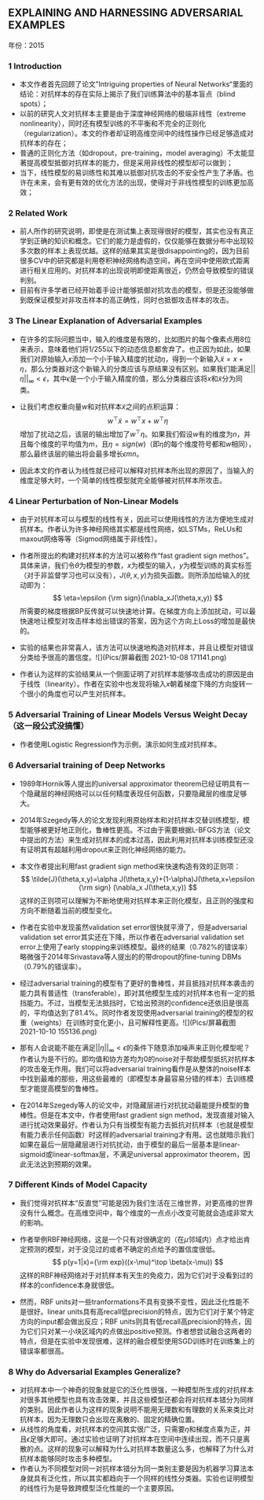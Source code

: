 ## EXPLAINING AND HARNESSING ADVERSARIAL EXAMPLES

年份：2015

### 1 Introduction

- 本文作者首先回顾了论文”Intriguing properties of Neural Networks“里面的结论：对抗样本的存在实际上揭示了我们训练算法中的基本盲点（blind spots）；
- 以前的研究人文对抗样本主要是由于深度神经网络的极端非线性（extreme nonlinearity），同时还有模型训练的不平衡和不完全的正则化（regularization）。本文的作者却证明高维空间中的线性操作已经足够造成对抗样本的存在；
- 普通的正则化方法（如dropout，pre-training，model averaging）不太能显著提高模型抵御对抗样本的能力，但是采用非线性的模型却可以做到；
- 当下，线性模型的易训练性和其难以抵御对抗攻击的不安全性产生了矛盾。也许在未来，会有更有效的优化方法的出现，使得对于非线性模型的训练更加高效；

### 2 Related Work

- 前人所作的研究说明，即使是在测试集上表现得很好的模型，其实也没有真正学到正确的知识和概念。它们的能力是虚假的，仅仅能够在数据分布中出现较多次数的样本上表现优越。这样的结果其实是很disappointing的，因为目前很多CV中的研究都是利用卷积神经网络构造空间，再在空间中使用欧式距离进行相关应用的。对抗样本的出现说明即使距离很近，仍然会导致模型的错误判别。
- 目前有许多学者已经开始着手设计能够抵御对抗攻击的模型，但是还没能够做到既保证模型对非攻击样本的高正确性，同时也抵御攻击样本的攻击。

### 3 The Linear Explanation of Adversarial Examples

- 在许多的实际问题当中，输入的维度是有限的，比如图片的每个像素点用8位来表示，意味着他们将1/255以下的动态信息都舍弃了。也正因为如此，如果我们对原始输入$x$添加一个小于输入精度的扰动$\eta$，得到一个新输入$\tilde{x}=x+\eta$，那么分类器对这个新输入的分类应该与原结果没有区别。如果我们能满足$||\eta||_\infty < \epsilon$，其中$\epsilon$是一个小于输入精度的值，那么分类器应该将$x$和$\tilde{x}$分为同类。

- 让我们考虑权重向量$w$和对抗样本$\tilde{x}$之间的点积运算：
  $$
  w^\top \tilde{x}=w^\top x+w^\top \eta
  $$
  增加了扰动之后，该层的输出增加了$w^\top \eta$。如果我们假设$w$有的维度为$n$，并且每个维度的平均值为$m$，且$\eta =sign(w)$（即$\eta$的每个维度符号都和$w$相同），那么最终该层的输出将会最多增长$\epsilon mn$。
  
- 因此本文的作者认为线性就已经可以解释对抗样本所出现的原因了，当输入的维度足够大时，一个简单的线性模型就完全能够被对抗样本所攻击。

### 4 Linear Perturbation of Non-Linear Models

- 由于对抗样本可以与模型的线性有关，因此可以使用线性的方法方便地生成对抗样本。作者认为许多神经网络其实都是线性网络，如LSTMs，ReLUs和maxout网络等等（Sigmod网络属于非线性）。

- 作者所提出的构建对抗样本的方法可以被称作“fast gradient sign methos”。具体来讲，我们令$\theta$为模型的参数，$x$为模型的输入，$y$为模型训练的真实标签（对于非监督学习也可以没有），$J(\theta,x,y)$​为损失函数。则所添加给输入的扰动即为：
  $$
  \eta=\epsilon {\rm sign}(\nabla_xJ(\theta,x,y))
  $$
  所需要的梯度根据BP反传就可以快速地计算。在梯度方向上添加扰动，可以最快速地让模型对攻击样本给出错误的答案，因为这个方向上Loss的增加是最快的。

- 实验的结果也非常喜人，该方法可以快速地构造对抗样本，并且让模型对错误分类给予很高的置信度。![](Pics/屏幕截图 2021-10-08 171141.png)

- 作者认为这样的实验结果从一个侧面证明了对抗样本能够攻击成功的原因是由于线性（linearity）。作者在实验中也发现将输入$x$朝着梯度下降的方向旋转一个很小的角度也可以产生对抗样本。

### 5 Adversarial Training of Linear Models Versus Weight Decay（这一段公式没搞懂）

- 作者使用Logistic Regression作为示例，演示如何生成对抗样本。

### 6 Adversarial training of Deep Networks

- 1989年Hornik等人提出的universal approximator theorem已经证明具有一个隐藏层的神经网络可以以任何精度表现任何函数，只要隐藏层的维度足够大。

- 2014年Szegedy等人的论文发现利用原始样本和对抗样本交替训练模型，模型能够被更好地正则化，鲁棒性更高。不过由于需要根据L-BFGS方法（论文中提出的方法）来生成对抗样本的成本过高，因此利用对抗样本训练模型还没有证明其有超越利用dropout来正则化神经网络的能力。

- 本文作者提出利用fast gradient sign method来快速构造有效的正则项：
  $$
  \tilde{J}(\theta,x,y)=\alpha J(\theta,x,y)+(1-\alpha)J(\theta,x+\epsilon {\rm sign} (\nabla_x J(\theta,x,y))
  $$
  这样的正则项可以理解为不断地使用对抗样本来正则化模型，且正则的强度和方向不断随着当前的模型变化。

- 作者在实验中发现虽然validation set error很快就平滑了，但是adversarial validation set error其实还在下降，所以作者在adversarial validation set error上使用了early stopping来训练模型。最终的结果（0.782%的错误率）略微强于2014年Srivastava等人提出的的带dropout的fine-tuning DBMs（0.79%的错误率）。

- 经过adversarial training的模型有了更好的鲁棒性，并且抵挡对抗样本袭击的能力具有普适性（transferable），即对其他模型生成的对抗样本也有一定的抵挡能力。不过，当模型无法抵挡时，它给出预测的confidence还依旧是很高的，平均值达到了81.4%。同时作者发现使用adversarial training的模型的权重（weights）在训练时变化更小，且可解释性更高。![](Pics/屏幕截图 2021-10-10 155136.png)

- 那有人会说能不能在满足$||\eta||_\infty <\epsilon$的条件下随意添加噪声来正则化模型呢？作者认为是不行的。即均值和协方差均为0的noise对于帮助模型抵抗对抗样本的攻击毫无作用。我们可以将adversarial training看作是从整体的noise样本中找到最难的那些，用这些最难的（即模型本身最容易分错的样本）去训练模型才能提高模型的鲁棒性。
- 在2014年Szegedy等人的论文中，对隐藏层进行对抗扰动最能提升模型的鲁棒性。但是在本文中，作者使用fast gradient sign method，发现直接对输入进行扰动效果最好。作者认为只有当模型有能力去抵抗对抗样本（也就是模型有能力表示任何函数）时这样的adversarial training才有用。这也就暗示我们如果在最后一层隐藏层进行对抗扰动，由于模型的最后一层基本是linear-sigmoid或linear-softmax层，不满足universal approximator theorem，因此无法达到预期的效果。

### 7 Different Kinds of Model Capacity

- 我们觉得对抗样本“反直觉”可能是因为我们生活在三维世界，对更高维的世界没有什么概念。在高维空间中，每个维度的一点点小改变可能就会造成非常大的影响。

- 作者举例RBF神经网络，这是一个只有对很确定的（在$\mu$邻域内）点才给出肯定预测的模型，对于没见过的或者不确定的点给予的置信度很低。
  $$
  p(y=1|x)={\rm exp}((x-\mu)^\top \beta(x-\mu))
  $$
  这样的RBF神经网络对于对抗样本有天生的免疫力，因为它们对于没看到过的样本的confidence本身就很低。

- 然而，RBF units对一些tranformations不具有变换不变性，因此泛化性能不是很好。linear units具有高recall低precision的特点，因为它们对于某个特定方向的input都会做出反应；RBF units则具有低recall高precision的特点，因为它们只对某一小块区域内的点做出positive预测。作者想尝试融合这两者的特点，但是在实验中发现很难，这样的融合模型使用SGD训练时在训练集上的错误率都很高。

### 8 Why do Adversarial Examples Generalize?

- 对抗样本中一个神奇的现象就是它的泛化性很强，一种模型所生成的对抗样本对很多其他模型也具有攻击效果，并且这些模型还都会将对抗样本错分为同样的类别。因此作者认为这样的现象说明不能用无理数和有理数的关系来类比对抗样本，因为无理数只会出现在离散的、固定的精确位置。
- 从线性的角度看，对抗样本的空间其实很广泛，只需要$\eta$和梯度点乘为正，并且$\epsilon$足够大即可。通过实验也证明了对抗样本在空间中连续出现，而不只是离散的点。这样的现象可以解释为什么对抗样本数量这么多，也解释了为什么对抗样本能够同时攻击多种模型。
- 作者认为不同模型对同一对抗样本错分为同一类别主要是因为机器学习算法本身就具有泛化性，所以其实都趋向于一个同样的线性分类器。实验也证明模型的线性行为是导致跨模型泛化性能的一个主要原因。


